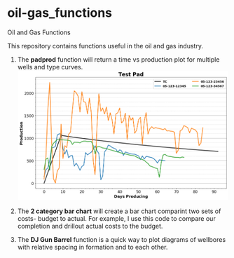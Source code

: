 # oil-gas_functions
Oil and Gas Functions


This repository contains functions useful in the oil and gas industry.


1) The <b>padprod</b> function will return a time vs production plot for multiple wells and type curves.
![](https://github.com/sgmcdonnell/oil-gas_functions/blob/images/padprod.png?raw=true)

2) The <b>2 category bar chart</b> will create a bar chart comparint two sets of costs- budget to actual. For example, I use this code to compare our completion and drillout actual costs to the budget.

3) The <b>DJ Gun Barrel</b> function is a quick way to plot diagrams of wellbores with relative spacing in formation and to each other.
